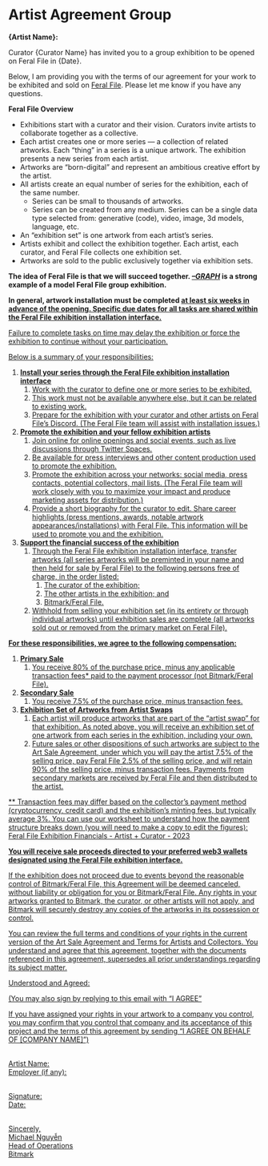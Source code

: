 # Artist Agreement Group

**{Artist Name}:**

Curator {Curator Name} has invited you to a group exhibition to be opened on Feral File in {Date}. 

Below, I am providing you with the terms of our agreement for your work to be exhibited and sold on [Feral File](https://feralfile.com). Please let me know if you have any questions.

**Feral File Overview**
- Exhibitions start with a curator and their vision. Curators invite artists to collaborate together as a collective.
- Each artist creates one or more series — a collection of related artworks. Each “thing” in a series is a unique artwork. The exhibition presents a new series from each artist.
- Artworks are “born-digital” and represent an ambitious creative effort by the artist. 
- All artists create an equal number of series for the exhibition, each of the same number.
    - Series can be small to thousands of artworks.
    - Series can be created from any medium. Series can be a single data type selected from: generative (code), video, image, 3d models, language, etc. 
- An “exhibition set” is one artwork from each artist’s series.
- Artists exhibit and collect the exhibition together. Each artist, each curator, and Feral File collects one exhibition set. 
- Artworks are sold to the public exclusively together via exhibition sets.

**The idea of Feral File is that we will succeed together. _[–GRAPH](https://feralfile.com/exhibitions/graph-eg6)_ is a strong example of a model Feral File group exhibition.**

**In general, artwork installation must be completed <u>at least six weeks in advance of the opening<u>. Specific due dates for all tasks are shared within the Feral File exhibition installation interface.**

Failure to complete tasks on time may delay the exhibition or force the exhibition to continue without your participation.

Below is a summary of your responsibilities: 

1. **Install your series through the Feral File exhibition installation interface**
    1. Work with the curator to define one or more series to be exhibited. 
    1. This work must not be available anywhere else, but it can be related to existing work.
    1. Prepare for the exhibition with your curator and other artists on Feral File’s Discord. (The Feral File team will assist with installation issues.)
1. **Promote the exhibition and your fellow exhibition artists**
    1. Join online for online openings and social events, such as live discussions through Twitter Spaces.
    1. Be available for press interviews and other content production used to promote the exhibition.
    1. Promote the exhibition across your networks: social media, press contacts, potential collectors, mail lists. (The Feral File team will work closely with you to maximize your impact and produce marketing assets for distribution.)
    1. Provide a short biography for the curator to edit. Share career highlights (press mentions, awards, notable artwork appearances/installations) with Feral File. This information will be used to promote you and the exhibition.
1. **Support the financial success of the exhibition**
    1. Through the Feral File exhibition installation interface, transfer artworks (all series artworks will be preminted in your name and then held for sale by Feral File) to the following persons free of charge, in the order listed:
        1. The curator of the exhibition;
        1. The other artists in the exhibition; and
        1. Bitmark/Feral File.
    1. Withhold from selling your exhibition set (in its entirety or through individual artworks) until exhibition sales are complete (all artworks sold out or removed from the primary market on Feral File).

**For these responsibilities, we agree to the following compensation:**
1. **Primary Sale**
    1. You receive 80% of the purchase price, minus any applicable transaction fees* paid to the payment processor (not Bitmark/Feral File). 
1. **Secondary Sale**
    1. You receive 7.5% of the purchase price, minus transaction fees.
1. **Exhibition Set of Artworks from Artist Swaps**
    1. Each artist will produce artworks that are part of the “artist swap” for that exhibition. As noted above, you will receive an exhibition set of one artwork from each series in the exhibition, including your own.
    1. Future sales or other dispositions of such artworks are subject to the [Art Sale Agreement](https://feralfile.com/docs/art-sale-agreement), under which you will pay the artist 7.5% of the selling price, pay Feral File 2.5% of the selling price, and will retain 90% of the selling price, minus transaction fees. Payments from secondary markets are received by Feral File and then distributed to the artist.

** Transaction fees may differ based on the collector’s payment method (cryptocurrency, credit card)  and the exhibition’s minting fees, but typically average 3%. You can use our worksheet to understand how the payment structure breaks down (you will need to make a copy to edit the figures): [Feral File Exhibition Financials - Artist + Curator - 2023](https://docs.google.com/spreadsheets/d/1gpOSaji6kQ3jLjtzQU7ixlATfXmNWq5Cv-vZ_fRx_Qw/edit#gid=1326931850) 

**You will receive sale proceeds directed to your preferred web3 wallets designated using the Feral File exhibition interface.**

If the exhibition does not proceed due to events beyond the reasonable control of Bitmark/Feral File, this Agreement will be deemed canceled, without liability or obligation for you or Bitmark/Feral File. Any rights in your artworks granted to Bitmark, the curator, or other artists will not apply, and  Bitmark  will securely destroy any copies of the artworks in its possession or control.

You can review the full terms and conditions of your rights in the current version of the [Art Sale Agreement](https://feralfile.com/docs/art-sale-agreement) and [Terms for Artists and Collectors](https://feralfile.com/docs/terms-of-artist-collector). You understand and agree that this agreement, together with the documents referenced in this agreement, supersedes all prior understandings regarding its subject matter.

Understood and Agreed:

(You may also sign by replying to this email with “I AGREE”

If you have assigned your rights in your artwork to a company you control, you may confirm that you control that company and its acceptance of this project and the terms of this agreement by sending “I AGREE ON BEHALF OF [COMPANY NAME]”)

<br>Artist Name:
<br>Employer (if any): 

<br>Signature:
<br>Date:

<br>Sincerely,
<br>Michael Nguyễn
<br>Head of Operations
<br>Bitmark
